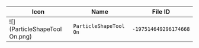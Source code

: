 | Icon | Name | File ID |
| ---  | ---  | ---     |
| ![](ParticleShapeTool On.png) | `ParticleShapeTool On` | `-197514649296174668` |
